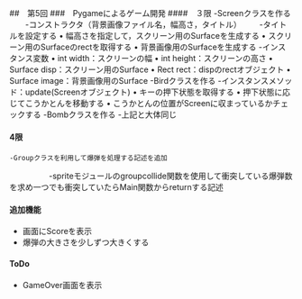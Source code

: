 ##　第5回
###　Pygameによるゲーム開発
####　３限
-Screenクラスを作る
　　-コンストラクタ（背景画像ファイル名，幅高さ，タイトル）
    　　-タイトルを設定する
            • 幅高さを指定して，スクリーン用のSurfaceを生成する
            • スクリーン用のSurfaceのrectを取得する
            • 背景画像用のSurfaceを生成する
        -インスタンス変数
            • int width：スクリーンの幅
            • int height：スクリーンの高さ
            • Surface disp：スクリーン用のSurface
            • Rect rect：dispのrectオブジェクト
            • Surface image：背景画像用のSurface
    -Birdクラスを作る
        -インスタンスメソッド：update(Screenオブジェクト)
            • キーの押下状態を取得する
            • 押下状態に応じてこうかとんを移動する
            • こうかとんの位置がScreenに収まっているかチェックする
-Bombクラスを作る
        -上記と大体同じ

#### 4限
    -Groupクラスを利用して爆弾を処理する記述を追加
　　　　　-spriteモジュールのgroupcollide関数を使用して衝突している爆弾数を求め一つでも衝突していたらMain関数からreturnする記述
#### 追加機能
- 画面にScoreを表示
- 爆弾の大きさを少しずつ大きくする

#### ToDo
- GameOver画面を表示
